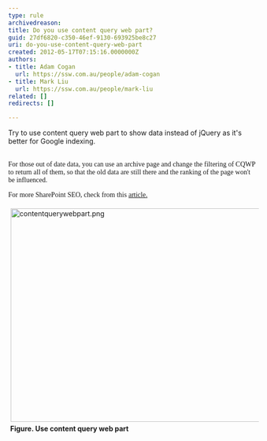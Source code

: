 ```yaml
---
type: rule
archivedreason: 
title: Do you use content query web part?
guid: 27df6820-c350-46ef-9130-693925be8c27
uri: do-you-use-content-query-web-part
created: 2012-05-17T07:15:16.0000000Z
authors:
- title: Adam Cogan
  url: https://ssw.com.au/people/adam-cogan
- title: Mark Liu
  url: https://ssw.com.au/people/mark-liu
related: []
redirects: []

---
```



Try to use content query web part to show data instead of jQuery as it's better for Google indexing. 
<br><excerpt class='endintro'></excerpt><br>
<p><span><font face="Tahoma"><span style="font-family&#58;'verdana','sans-serif';">For those out of date data, you can use an archive page and change the filtering of CQWP to return all of them, so that the old data are still there and the ranking of the page won't be influenced.</span><div style="margin&#58;0cm 0cm 0pt;"><span style="font-family&#58;'verdana','sans-serif';">For more SharePoint SEO, check from this <a href="http&#58;//spmatt.wordpress.com/2012/03/12/search-engine-optimisation-seo-for-sharepoint-sites-part-2/">article</a><a href="http&#58;//spmatt.wordpress.com/2012/03/12/search-engine-optimisation-seo-for-sharepoint-sites-part-2/"><span style="color&#58;windowtext;text-decoration&#58;none;"><font face="Tahoma">.</font></span></a></span></div></font></span></p>
<p><img class="ssw-rteStyle-ImageArea" alt="contentquerywebpart.png" src="/PublishingImages/contentquerywebpart.png" width="643" height="463" style="margin&#58;5px;width&#58;613px;height&#58;433px;" /><br>&#160;<strong>Figure. Use content query web part</strong></p>


